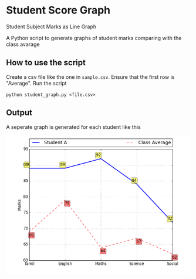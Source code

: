 # Student Score Graph

Student Subject Marks as Line Graph

A Python script to generate graphs of student marks comparing with the class avarage

## How to use the script

Create a csv file like the one in `sample.csv`. Ensure that the first row is "Average". Run the script

```
python student_graph.py <file.csv>
```

## Output

A seperate graph is generated for each student like this

![Sample Graph](./static/sample_graph.png)
